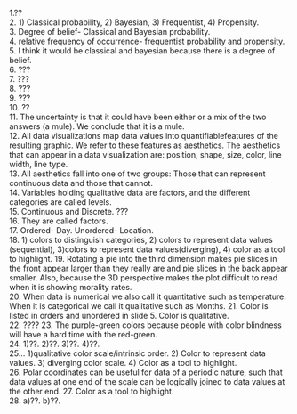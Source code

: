 1.??  
2. 1) Classical probability, 2) Bayesian, 3) Frequentist, 4) Propensity.  
3. Degree of belief- Classical and Bayesian probability.  
4. relative frequency of occurrence- frequentist probability and propensity.  
5. I think it would be classical and bayesian because there is a degree of belief.  
6. ???  
7. ???  
8. ???   
9. ???  
10. ??  
11. The uncertainty is that it could have been either or a mix of the two answers (a mule). We conclude that it is a mule.  
12. All data visualizations map data values into quantifiablefeatures of the resulting graphic. We refer to these features as aesthetics. The aesthetics that can appear in a data visualization are: position, shape, size, color, line width, line type.  
13. All aesthetics fall into one of two groups: Those that can represent continuous data and those that cannot.  
14. Variables holding qualitative data are factors, and the different categories are called levels.    
15. Continuous and Discrete. ???  
16. They are called factors.  
17. Ordered- Day. Unordered- Location.  
18. 1) colors to distinguish categories, 2) colors to represent data values (sequential), 3)colors to represent data values(diverging), 4) color as a tool to highlight.
19. Rotating a pie into the third dimension makes pie slices in the front appear larger than they really are and pie slices in the back appear smaller. Also, because the 3D perspective makes the plot difficult to read when it is showing morality rates.  
20. When data is numerical we also call it quantitative such as temperature. When it is categorical we call it qualitative such as Months.
21. Color is listed in orders and unordered in slide 5. Color is qualitative.  
22. ????
23. The purple-green colors because people with color blindness will have a hard time with the red-green.  
24. 1)??. 2)??. 3)??. 4)??.  
25... 1)qualitative color scale/intrinsic order. 2) Color to represent data values. 3) diverging
color scale. 4) Color as a tool to highlight.  
26. Polar coordinates can be useful for data of a periodic nature, such that data values at one end of the scale can be logically joined to data values at the other end. 
27. Color as a tool to highlight.  
28. a)??. b)??.


